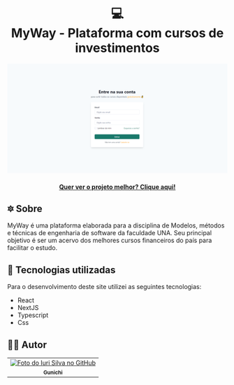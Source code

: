 <h1 align="center">
  💻<br>MyWay - Plataforma com cursos de investimentos
</h1>

![Resultado final do projeto](public/myway.png)
>
<h4 align="center"><a href="https://www.gunichi.me">Quer ver o projeto melhor? Clique aqui!</a></h4>

## 🔯 Sobre

MyWay é uma plataforma elaborada para a disciplina de Modelos, métodos e técnicas de engenharia de software da faculdade UNA. Seu principal objetivo é ser um acervo dos melhores cursos financeiros do país para facilitar o estudo.

## 💼 Tecnologias utilizadas

Para o desenvolvimento deste site utilizei as seguintes tecnologias:

- React 
- NextJS
- Typescript
- Css

<h2>👨‍💻 Autor</h2>

<table>
  <tr>
    <td align="center">
      <a href="https://github.com/gunichi">
        <img src="https://avatars3.githubusercontent.com/u/57674126" width="100px;" alt="Foto do Iuri Silva no GitHub"/><br>
        <sub>
          <b>Gunichi</b>
        </sub>
      </a>
    </td>
  </tr>
</table>